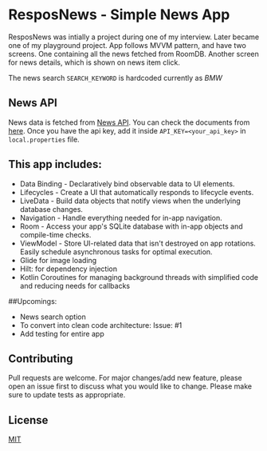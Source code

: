 # ResposNews - Simple News App

ResposNews was intially a project during one of my interview. Later became one of my playground project. App follows MVVM pattern, and have two screens.
One containing all the news fetched from RoomDB.
Another screen for news details, which is shown on news item click.

The news search `SEARCH_KEYWORD` is hardcoded currently as *BMW*


## News API
News data is fetched from [News API](https://newsapi.org/). You can check the documents from [here](https://newsapi.org/docs).
Once you have the api key, add it inside `API_KEY=<your_api_key>` in `local.properties` file.


## This app includes:
- Data Binding - Declaratively bind observable data to UI elements.
- Lifecycles - Create a UI that automatically responds to lifecycle events.
- LiveData - Build data objects that notify views when the underlying database changes.
- Navigation - Handle everything needed for in-app navigation.
- Room - Access your app's SQLite database with in-app objects and compile-time checks.
- ViewModel - Store UI-related data that isn't destroyed on app rotations. Easily schedule asynchronous tasks for optimal execution.
- Glide for image loading
- Hilt: for dependency injection
- Kotlin Coroutines for managing background threads with simplified code and reducing needs for callbacks


##Upcomings:
- News search option
- To convert into clean code architecture: Issue: #1
- Add testing for entire app


## Contributing
Pull requests are welcome. For major changes/add new feature, please open an issue first to discuss what you would like to change.
Please make sure to update tests as appropriate.


## License
[MIT](https://choosealicense.com/licenses/mit/)
